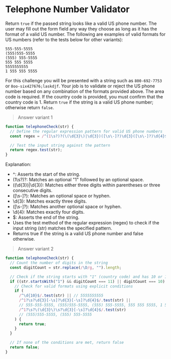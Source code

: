 # Telephone Number Validator

Return `true` if the passed string looks like a valid US phone number. The user may fill out the form field any way they choose as long as it has the format of a valid US number. The following are examples of valid formats for US numbers (refer to the tests below for other variants):

```
555-555-5555
(555)555-5555
(555) 555-5555
555 555 5555
5555555555
1 555 555 5555
```

For this challenge you will be presented with a string such as `800-692-7753` or `8oo-six427676;laskdjf`. Your job is to validate or reject the US phone number based on any combination of the formats provided above. The area code is required. If the country code is provided, you must confirm that the country code is 1. Return `true` if the string is a valid US phone number; otherwise return `false`.

> Answer variant 1

```javascript
function telephoneCheck(str) {
  // Define the regular expression pattern for valid US phone numbers
  const regex = /^(1\s?)?(\(\d{3}\)|\d{3})([\s\-]?)\d{3}([\s\-]?)\d{4}$/;

  // Test the input string against the pattern
  return regex.test(str);
}
```

Explanation:

- ^: Asserts the start of the string.
- (1\s?)?: Matches an optional "1" followed by an optional space.
- (\(\d{3}\)|\d{3}): Matches either three digits within parentheses or three consecutive digits.
- ([\s\-]?): Matches an optional space or hyphen.
- \d{3}: Matches exactly three digits.
- ([\s\-]?): Matches another optional space or hyphen.
- \d{4}: Matches exactly four digits.
- $: Asserts the end of the string.
- Uses the test method of the regular expression (regex) to check if the input string (str) matches the specified pattern.
- Returns true if the string is a valid US phone number and false otherwise.

> Answer variant 2

```javascript
function telephoneCheck(str) {
  // Count the number of digits in the string
  const digitCount = str.replace(/\D/g, "").length;

  // Check if the string starts with "1" (country code) and has 10 or 11 digits
  if ((str.startsWith("1") && digitCount === 11) || digitCount === 10) {
    // Check for valid formats using explicit conditions
    if (
      /^\d{10}$/.test(str) || // 5555555555
      /^1?\s?\d{3}[-\s]?\d{3}[-\s]?\d{4}$/.test(str) ||
      // 555-555-5555, (555)555-5555, (555) 555-5555, 555 555 5555, 1 555 555 5555
      /^1?\s?\(\d{3}\)\s?\d{3}[-\s]?\d{4}$/.test(str)
      // (555)555-5555, (555) 555-5555
    ) {
      return true;
    }
  }

  // If none of the conditions are met, return false
  return false;
}
```
